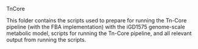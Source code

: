 TnCore

This folder contains the scripts used to prepare for running the Tn-Core pipeline (with the FBA implementation) with the iGD1575 genome-scale metabolic model, scripts for running the Tn-Core pipeline, and all relevant output from running the scripts.
